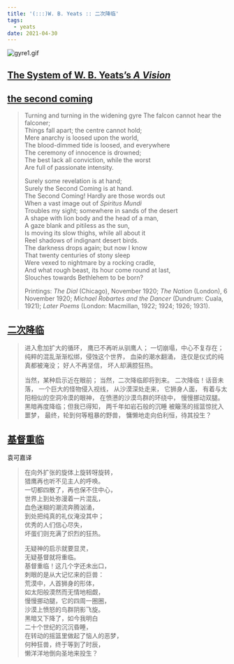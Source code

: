 ```yaml
---
title: '(:::)W. B. Yeats :: 二次降临'
tags:
  - yeats
date: 2021-04-30
---
```

![gyre1.gif](gyre1.gif)
## [The System of W. B. Yeats’s _A Vision_](https://www.yeatsvision.com/)

## [the second coming](https://www.yeatsvision.com/SecondNotes.html)
> Turning and turning in the widening gyre
The falcon cannot hear the falconer;  
Things fall apart; the centre cannot hold;  
Mere anarchy is loosed upon the world,  
The blood-dimmed tide is loosed, and everywhere  
The ceremony of innocence is drowned;  
The best lack all conviction, while the worst  
Are full of passionate intensity.
> 
> Surely some revelation is at hand;  
Surely the Second Coming is at hand.  
The Second Coming! Hardly are those words out  
When a vast image out of _Spiritus Mundi_  
Troubles my sight; somewhere in sands of the desert  
A shape with lion body and the head of a man,  
A gaze blank and pitiless as the sun,  
Is moving its slow thighs, while all about it  
Reel shadows of indignant desert birds.  
The darkness drops again; but now I know  
That twenty centuries of stony sleep  
Were vexed to nightmare by a rocking cradle,  
And what rough beast, its hour come round at last,  
Slouches towards Bethlehem to be born?
> 
> Printings: _The Dial_ (Chicago), November 1920; _The Nation_ (London), 6 November 1920; _Michael Robartes and the Dancer_ (Dundrum: Cuala, 1921); _Later Poems_ (London: Macmillan, 1922; 1924; 1926; 1931).

## [二次降临](https://zhuanlan.zhihu.com/p/98561495)

> 进入愈加扩大的循环，
鹰已不再听从驯鹰人；
一切崩塌，中心不复存在；
纯粹的混乱渐渐松绑，侵蚀这个世界，
血染的潮水翻涌，
连仅是仪式的纯真都被淹没；
好人不再坚信，
坏人却满腔狂热。
> 
> 当然，某种启示近在眼前；
当然，二次降临即将到来。
二次降临！话音未落，
一个巨大的怪物侵入视线，
从沙漠深处走来，
它狮身人面，
有着与太阳相似的空洞冷漠的眼神，
在愤懑的沙漠鸟群的环绕中，
慢慢挪动双腿。
黑暗再度降临；但我已得知，
两千年如岩石般的沉睡
被簸荡的摇篮惊扰入噩梦，
最终，轮到何等粗暴的野兽，
慵懒地走向伯利恒，待其投生？

## [基督重临](http://www.shigeku.com/shiku/ws/wg/yeats.htm#9)

袁可嘉译

> 在向外扩张的旋体上旋转呀旋转，  
猎鹰再也听不见主人的呼唤。  
一切都四散了，再也保不住中心，  
世界上到处弥漫着一片混乱，  
血色迷糊的潮流奔腾汹涌，  
到处把纯真的礼仪淹没其中；  
优秀的人们信心尽失，  
坏蛋们则充满了炽烈的狂热。  
>
> 无疑神的启示就要显灵，  
无疑基督就将重临。  
基督重临！这几个字还未出口，  
刺眼的是从大记忆来的巨兽：  
荒漠中，人首狮身的形体，  
如太阳般漠然而无情地相觑，  
慢慢挪动腿，它的四周一圈圈，  
沙漠上愤怒的鸟群阴影飞旋。  
黑暗又下降了，如今我明白  
二十个世纪的沉沉昏睡，  
在转动的摇篮里做起了恼人的恶梦，  
何种狂兽，终于等到了时辰，  
懒洋洋地倒向圣地来投生？